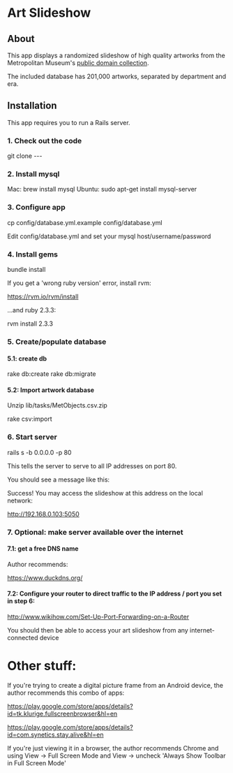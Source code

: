 
# Art Slideshow

## About

This app displays a randomized slideshow of high quality artworks from the Metropolitan Museum's [public domain collection](http://www.metmuseum.org/about-the-met/policies-and-documents/image-resources).

The included database has 201,000 artworks, separated by department and era.

## Installation

This app requires you to run a Rails server.

### 1. Check out the code

git clone ---

### 2. Install mysql

Mac: brew install mysql
Ubuntu: sudo apt-get install mysql-server

### 3. Configure app

cp config/database.yml.example config/database.yml

Edit config/database.yml and set your mysql host/username/password

### 4. Install gems

bundle install

If you get a 'wrong ruby version' error, install rvm:

https://rvm.io/rvm/install

...and ruby 2.3.3:

rvm install 2.3.3

### 5. Create/populate database

#### 5.1: create db

rake db:create
rake db:migrate

#### 5.2: Import artwork database

Unzip lib/tasks/MetObjects.csv.zip

rake csv:import

### 6. Start server

rails s -b 0.0.0.0 -p 80

This tells the server to serve to all IP addresses on port 80.

You should see a message like this:

Success! You may access the slideshow at this address on the local network:

http://192.168.0.103:5050


### 7. Optional: make server available over the internet

#### 7.1: get a free DNS name

Author recommends:

https://www.duckdns.org/

#### 7.2: Configure your router to direct traffic to the IP address / port you set in step 6:

http://www.wikihow.com/Set-Up-Port-Forwarding-on-a-Router

You should then be able to access your art slideshow from any internet-connected device

# Other stuff:

If you're trying to create a digital picture frame from an Android device, the author recommends this combo of apps:

https://play.google.com/store/apps/details?id=tk.klurige.fullscreenbrowser&hl=en

https://play.google.com/store/apps/details?id=com.synetics.stay.alive&hl=en

If you're just viewing it in a browser, the author recommends Chrome and using View -> Full Screen Mode and View -> uncheck 'Always Show Toolbar in Full Screen Mode'